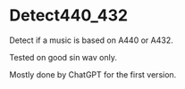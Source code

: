 # Detect440_432
Detect if a music is based on A440 or A432. 

Tested on good sin wav only.

Mostly done by ChatGPT for the first version.
